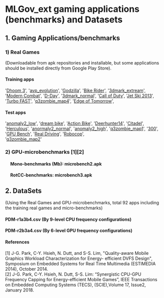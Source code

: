 # MLGov_ext gaming applications (benchmarks) and Datasets

## 1. Gaming Applications/benchmarks

### 1) Real Games 
(Downloadable from apk repositories and installable, but some applications should be installed directly from Google Play Store). 
####  Training apps  
 '[Dhoom 3](https://apkpure.com/dhoom-3-jet-speed/com.ninetyninegames.dhoomthreejetspeed)', 
 '[avp_evolution](https://en.apkshub.com/app/com.fde.avpevolution)', 
 '[Godzilla](https://godzilla-smash3.en.uptodown.com/android)', 
 '[Bike Rider](https://bike-racing-moto-rider-stunts.en.uptodown.com/android)', 
 '[3dmark_extream](https://3dmark.en.uptodown.com/android)', 
 '[Modern Combat](https://www.hiapphere.com/app/com.gameloft.android.ANMP.GloftM3HM)', 
 '[D-Day](https://frontline-commando-d-day.en.uptodown.com/android)', 
 '[3dmark_normal](https://apkpure.com/3dmark-the-gamer-s-benchmark/com.futuremark.dmandroid.application)', 
 '[Call of Duty](https://call-of-duty-heroes.en.uptodown.com/android)',
 '[Jet Ski 2013](https://jet-ski-free-game.en.uptodown.com/android)', 
 '[Turbo FAST](https://apkpure.com/turbo-fast/com.pikpok.turbo)',
 '[q3zombie_map4](https://q3-zombie.en.uptodown.com/android/download)', 
 '[Edge of Tomorrow](https://edge-of-tomorrow-game.en.uptodown.com/android)',  
               
####  Test apps  
'[anomaly2_low](https://apkpure.com/anomaly-2-benchmark/com.elevenbitstudios.anomaly2Benchmark)', 
'[dream bike](https://dream-bike.en.uptodown.com/android)', 
'[Action Bike](https://action-bike.en.uptodown.com/android)', 
'[Deerhunter14](https://deer-hunter-2014.en.uptodown.com/android)', 
'[Citadel](https://epic-citadel.en.uptodown.com/android)', 
'[Herculous](https://hercules-the-official-game.en.uptodown.com/android)', 
'[anormaly2_normal](https://apkpure.com/anomaly-2-benchmark/com.elevenbitstudios.anomaly2Benchmark)', 
'[anomaly2_high](https://apkpure.com/anomaly-2-benchmark/com.elevenbitstudios.anomaly2Benchmark)', 
'[q3zombie_map1](https://q3-zombie.en.uptodown.com/android/download)', 
'[300](https://300-seize-your-glory.en.uptodown.com/android)', 
'[GPU Bench](http://gpubench.apk.black/)', 
'[Real Driving](https://real-driving-3d.en.uptodown.com/android)', 
'[Robocop](https://robocop.en.uptodown.com/android)',  
'[q3zombie_map2](https://q3-zombie.en.uptodown.com/android/download)'

### 2) GPU-microbenchmarks [1][2]
####  &nbsp;&nbsp;&nbsp;&nbsp; Mono-benchmarks (Mb): microbench2.apk
####  &nbsp;&nbsp;&nbsp;&nbsp; RotCC-benchmarks: microbench3.apk


## 2. DataSets
(Using the Real Games and GPU-microbenchmarks, total 92 apps including the training real games and micro-benchmarks) 
####  PDM-r1a3b4.csv (By 9-level CPU frequency configurations) <br />
####  PDM-r2b3a4.csv (By 6-level GPU frequency configurations) <br />

#### References
[1] J-G. Park, C-Y. Hsieh, N. Dutt, and S-S. Lim, "Quality-aware Mobile Graphics Workload Characterization for Energy- 
      efficient DVFS Design", Symposium on Embedded Systems for Real Time Multimedia  (ESTIMEDIA 2014), October 2014. <br />
[2] J-G. Park, C-Y. Hsieh, N. Dutt, S-S. Lim: “Synergistic CPU-GPU Frequency Capping for Energy-efficient Mobile Games”, 
       IEEE Transactions on Embedded Computing Systems (TECS), (SCIE),Volume 17, Issue2, January 2018. <br />
